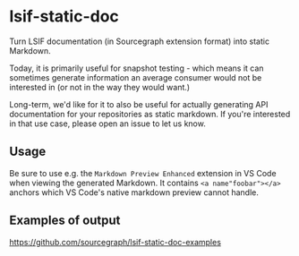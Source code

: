 # lsif-static-doc

Turn LSIF documentation (in Sourcegraph extension format) into static Markdown.

Today, it is primarily useful for snapshot testing - which means it can sometimes generate information an average consumer would not be interested in (or not in the way they would want.)

Long-term, we'd like for it to also be useful for actually generating API documentation for your repositories as static markdown. If you're interested in that use case, please open an issue to let us know.

## Usage

Be sure to use e.g. the `Markdown Preview Enhanced` extension in VS Code when viewing the generated Markdown. It contains `<a name"foobar"></a>` anchors which VS Code's native markdown preview cannot handle.

## Examples of output

https://github.com/sourcegraph/lsif-static-doc-examples
